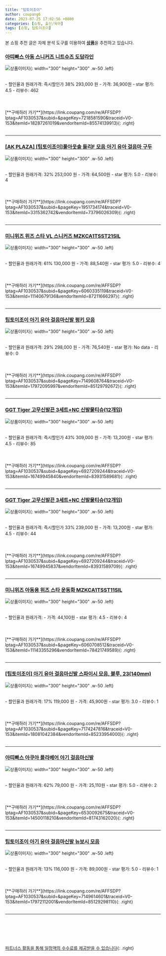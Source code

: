 ```yaml
---
title: "팁토이조이"
author: coupang6
date: 2023-07-25 17:02:56 +0800
categories: [쇼핑, 출산/육아]
tags: [쇼핑, 팁토이조이]
---
```


본 쇼핑 추천 글은 자체 분석 도구를 이용하여 [**상품**](https://link.coupang.com/a/bao1ui)을 추천하고 있습니다.

### [아띠빠스 아동 스니커즈 니트슈즈 도담라인](https://link.coupang.com/re/AFFSDP?lptag=AF1030537&subid=&pageKey=7218581590&traceid=V0-153&itemId=18287261019&vendorItemId=85574139913)

![상품이미지](https://thumbnail8.coupangcdn.com/thumbnails/remote/230x230ex/image/vendor_inventory/6782/2fe1a687bbd7744cc3cc23062f68c2909100aaf173f62cef73db66d0d48f.jpg){: width="300" height="300" .w-50 .left}


<br>
- 할인율과 원래가격: 즉시할인가 38%  293,000   원
- 가격: 36,900원
- star 평가: 4.5
- 리뷰수: 462
<br>
<br>
<br>
<br>
[**구매하러 가기**](https://link.coupang.com/re/AFFSDP?lptag=AF1030537&subid=&pageKey=7218581590&traceid=V0-153&itemId=18287261019&vendorItemId=85574139913){: .right}
<br>
<br>

---

### [[AK PLAZA] [팁토이조이]풀아웃솔 돌리F 모음 아기 유아 걸음마 구두](https://link.coupang.com/re/AFFSDP?lptag=AF1030537&subid=&pageKey=1951734174&traceid=V0-153&itemId=3315362742&vendorItemId=73796026309)

![상품이미지](https://thumbnail8.coupangcdn.com/thumbnails/remote/230x230ex/image/vendor_inventory/7f89/ae2be2a3a889b7ac4c0f5c2a76ce2dab68a884b59460799093028b22e56a.jpg){: width="300" height="300" .w-50 .left}


<br>
- 할인율과 원래가격: 32%  253,000   원
- 가격: 64,500원
- star 평가: 5.0
- 리뷰수: 4
<br>
<br>
<br>
<br>
[**구매하러 가기**](https://link.coupang.com/re/AFFSDP?lptag=AF1030537&subid=&pageKey=1951734174&traceid=V0-153&itemId=3315362742&vendorItemId=73796026309){: .right}
<br>
<br>

---

### [미니위즈 위즈 스타 VL 스니커즈 MZKCA1TSST21SIL](https://link.coupang.com/re/AFFSDP?lptag=AF1030537&subid=&pageKey=6060335119&traceid=V0-153&itemId=11140679136&vendorItemId=87211666297)

![상품이미지](https://thumbnail8.coupangcdn.com/thumbnails/remote/230x230ex/image/vendor_inventory/5689/c5c880066b8e5f5d7bfb44ae081c331e3fd7cc80bd4a250a7f1726fa0a2f.png){: width="300" height="300" .w-50 .left}


<br>
- 할인율과 원래가격: 61%  130,000   원
- 가격: 88,540원
- star 평가: 5.0
- 리뷰수: 4
<br>
<br>
<br>
<br>
[**구매하러 가기**](https://link.coupang.com/re/AFFSDP?lptag=AF1030537&subid=&pageKey=6060335119&traceid=V0-153&itemId=11140679136&vendorItemId=87211666297){: .right}
<br>
<br>

---

### [팁토이조이 아기 유아 걸음마신발 펑키 모음](https://link.coupang.com/re/AFFSDP?lptag=AF1030537&subid=&pageKey=7149608764&traceid=V0-153&itemId=17972095997&vendorItemId=85129792672)

![상품이미지](https://thumbnail6.coupangcdn.com/thumbnails/remote/230x230ex/image/vendor_inventory/12e0/ec23e16c6323eadb25bdb083d1fb4da6add40d0adae6b60c8e30c2757277.jpg){: width="300" height="300" .w-50 .left}


<br>
- 할인율과 원래가격: 29%  298,000   원
- 가격: 76,540원
- star 평가: No data
- 리뷰수: 0
<br>
<br>
<br>
<br>
[**구매하러 가기**](https://link.coupang.com/re/AFFSDP?lptag=AF1030537&subid=&pageKey=7149608764&traceid=V0-153&itemId=17972095997&vendorItemId=85129792672){: .right}
<br>
<br>

---

### [GGT Tiger 고무신발끈 3세트+NC 신발물티슈(12개입)](https://link.coupang.com/re/AFFSDP?lptag=AF1030537&subid=&pageKey=6927209244&traceid=V0-153&itemId=16749945840&vendorItemId=83931589681)

![상품이미지](https://thumbnail7.coupangcdn.com/thumbnails/remote/230x230ex/image/vendor_inventory/eabd/a099cdcbef00a4e4de0ec411d7867ba8952aea0fb845444a79c26d465b4f.jpg){: width="300" height="300" .w-50 .left}


<br>
- 할인율과 원래가격: 즉시할인가 43%  309,000   원
- 가격: 13,200원
- star 평가: 4.5
- 리뷰수: 85
<br>
<br>
<br>
<br>
[**구매하러 가기**](https://link.coupang.com/re/AFFSDP?lptag=AF1030537&subid=&pageKey=6927209244&traceid=V0-153&itemId=16749945840&vendorItemId=83931589681){: .right}
<br>
<br>

---

### [GGT Tiger 고무신발끈 3세트+NC 신발물티슈(12개입)](https://link.coupang.com/re/AFFSDP?lptag=AF1030537&subid=&pageKey=6927209244&traceid=V0-153&itemId=16749945837&vendorItemId=83931589709)

![상품이미지](https://thumbnail10.coupangcdn.com/thumbnails/remote/230x230ex/image/vendor_inventory/2d07/b5a6e7842af5f3bd5575eafa5e12d4dc492437593f555e1d1e72ec59aa52.jpg){: width="300" height="300" .w-50 .left}


<br>
- 할인율과 원래가격: 즉시할인가 33%  239,000   원
- 가격: 13,200원
- star 평가: 4.5
- 리뷰수: 44
<br>
<br>
<br>
<br>
[**구매하러 가기**](https://link.coupang.com/re/AFFSDP?lptag=AF1030537&subid=&pageKey=6927209244&traceid=V0-153&itemId=16749945837&vendorItemId=83931589709){: .right}
<br>
<br>

---

### [미니위즈 아동용 위즈 스타 운동화 MZKCA1TSST11SIL](https://link.coupang.com/re/AFFSDP?lptag=AF1030537&subid=&pageKey=6060708512&traceid=V0-153&itemId=11143355296&vendorItemId=78421749589)

![상품이미지](https://thumbnail9.coupangcdn.com/thumbnails/remote/230x230ex/image/rs_quotation_api/rgxzx7zg/0b8fde6b644a42d0a9378d3d8e3ee872.jpg){: width="300" height="300" .w-50 .left}


<br>
- 할인율과 원래가격: 
- 가격: 44,100원
- star 평가: 4.5
- 리뷰수: 4
<br>
<br>
<br>
<br>
[**구매하러 가기**](https://link.coupang.com/re/AFFSDP?lptag=AF1030537&subid=&pageKey=6060708512&traceid=V0-153&itemId=11143355296&vendorItemId=78421749589){: .right}
<br>
<br>

---

### [[팁토이조이] 아기 유아 걸음마신발 스파이시 모음, 블루, 23(140mm)](https://link.coupang.com/re/AFFSDP?lptag=AF1030537&subid=&pageKey=7174247816&traceid=V0-153&itemId=18081042384&vendorItemId=85233954000)

![상품이미지](https://thumbnail10.coupangcdn.com/thumbnails/remote/230x230ex/image/vendor_inventory/02ea/a283be85e5c80b5f18bcfee3956b310ae84883042833cc8b92cd245d1974.jpg){: width="300" height="300" .w-50 .left}


<br>
- 할인율과 원래가격: 17%  119,000   원
- 가격: 45,900원
- star 평가: 3.0
- 리뷰수: 1
<br>
<br>
<br>
<br>
[**구매하러 가기**](https://link.coupang.com/re/AFFSDP?lptag=AF1030537&subid=&pageKey=7174247816&traceid=V0-153&itemId=18081042384&vendorItemId=85233954000){: .right}
<br>
<br>

---

### [아띠빠스 아쿠아 폴라베어 아기 걸음마신발](https://link.coupang.com/re/AFFSDP?lptag=AF1030537&subid=&pageKey=6530092675&traceid=V0-153&itemId=14500118210&vendorItemId=81743162020)

![상품이미지](https://thumbnail9.coupangcdn.com/thumbnails/remote/230x230ex/image/vendor_inventory/e115/dc2566f4c178293b98b4a3299839871dad92ca5d6377fff3240fb29dac78.jpg){: width="300" height="300" .w-50 .left}


<br>
- 할인율과 원래가격: 62%  79,000   원
- 가격: 25,110원
- star 평가: 5.0
- 리뷰수: 2
<br>
<br>
<br>
<br>
[**구매하러 가기**](https://link.coupang.com/re/AFFSDP?lptag=AF1030537&subid=&pageKey=6530092675&traceid=V0-153&itemId=14500118210&vendorItemId=81743162020){: .right}
<br>
<br>

---

### [팁토이조이 아기 유아 걸음마신발 뉴보시 모음](https://link.coupang.com/re/AFFSDP?lptag=AF1030537&subid=&pageKey=7149614601&traceid=V0-153&itemId=17972112001&vendorItemId=85129298110)

![상품이미지](https://thumbnail7.coupangcdn.com/thumbnails/remote/230x230ex/image/vendor_inventory/244c/2dfaf476abab6981d83dafa9600dde1411f11b460660290bf3658cc5ac2d.jpg){: width="300" height="300" .w-50 .left}


<br>
- 할인율과 원래가격: 13%  116,000   원
- 가격: 89,000원
- star 평가: 5.0
- 리뷰수: 1
<br>
<br>
<br>
<br>
[**구매하러 가기**](https://link.coupang.com/re/AFFSDP?lptag=AF1030537&subid=&pageKey=7149614601&traceid=V0-153&itemId=17972112001&vendorItemId=85129298110){: .right}
<br>
<br>

---
<br><br><br><br><br> [파트너스 활동을 통해 일정액의 수수료를 제공받을 수 있습니다](https://link.coupang.com/a/bao1ui){: .right}